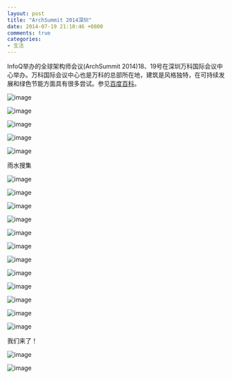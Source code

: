 ```yaml
---
layout: post
title: "ArchSummit 2014深圳"
date: 2014-07-19 21:10:46 +0800
comments: true
categories: 
- 生活
---
```


InfoQ举办的全球架构师会议(ArchSummit 2014)18、19号在深圳万科国际会议中心举办。万科国际会议中心也是万科的总部所在地，建筑是风格独特，在可持续发展和绿色节能方面具有很多尝试。参见[百度百科](http://baike.baidu.com/view/6272136.htm)。

![image](/myresource/images/archsummit201407/archsummit201407_IMG_1153.jpg)
<!--more-->
![image](/myresource/images/archsummit201407/archsummit201407_IMG_1154.jpg)

![image](/myresource/images/archsummit201407/archsummit201407_IMG_1155.jpg)

![image](/myresource/images/archsummit201407/archsummit201407_IMG_1156.jpg)

![image](/myresource/images/archsummit201407/archsummit201407_IMG_1157.jpg)

雨水搜集

![image](/myresource/images/archsummit201407/archsummit201407_IMG_1158.jpg)

![image](/myresource/images/archsummit201407/archsummit201407_IMG_1160.jpg)

![image](/myresource/images/archsummit201407/archsummit201407_IMG_1162.jpg)

![image](/myresource/images/archsummit201407/archsummit201407_IMG_1166.jpg)

![image](/myresource/images/archsummit201407/archsummit201407_IMG_1167.jpg)

![image](/myresource/images/archsummit201407/archsummit201407_IMG_1168.jpg)

![image](/myresource/images/archsummit201407/archsummit201407_IMG_1169.jpg)

![image](/myresource/images/archsummit201407/archsummit201407_IMG_1170.jpg)

![image](/myresource/images/archsummit201407/archsummit201407_IMG_1171.jpg)

![image](/myresource/images/archsummit201407/archsummit201407_IMG_1172.jpg)

![image](/myresource/images/archsummit201407/archsummit201407_IMG_1173.jpg)

![image](/myresource/images/archsummit201407/archsummit201407_IMG_1174.jpg)

我们来了！

![image](/myresource/images/archsummit201407/archsummit201407_IMG_1333.JPG)

![image](/myresource/images/archsummit201407/archsummit201407_IMG_1334.JPG)
